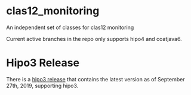 # clas12_monitoring
An independent set of classes for clas12 monitoring

Current active branches in the repo only supports hipo4 and coatjava6.

# Hipo3 Release
There is a [hipo3 release](https://github.com/JeffersonLab/clas12_monitoring/releases/tag/hipo3)
that contains the latest version as of September 27th, 2019, supporting hipo3.
